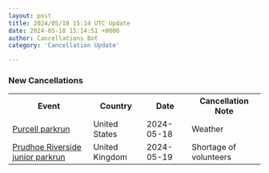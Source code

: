 ```yaml
---
layout: post
title: 2024/05/18 15:14 UTC Update
date: 2024-05-18 15:14:51 +0000
author: Cancellations Bot
category: 'Cancellation Update'

---
```


<h3>New Cancellations</h3>
<div class='hscrollable'>
<table style='width: 100%'>
    <tr>
        <th>Event</th>
        <th>Country</th>
        <th>Date</th>
        <th>Cancellation Note</th>
    </tr>
    <tr>
        <td><a href="https://www.parkrun.us/purcell">Purcell parkrun</a></td>
        <td>United States</td>
        <td>2024-05-18</td>
        <td>Weather</td>
    </tr>
    <tr>
        <td><a href="https://www.parkrun.org.uk/prudhoeriverside-juniors">Prudhoe Riverside junior parkrun</a></td>
        <td>United Kingdom</td>
        <td>2024-05-19</td>
        <td>Shortage of volunteers</td>
    </tr>
</table>
</div>
